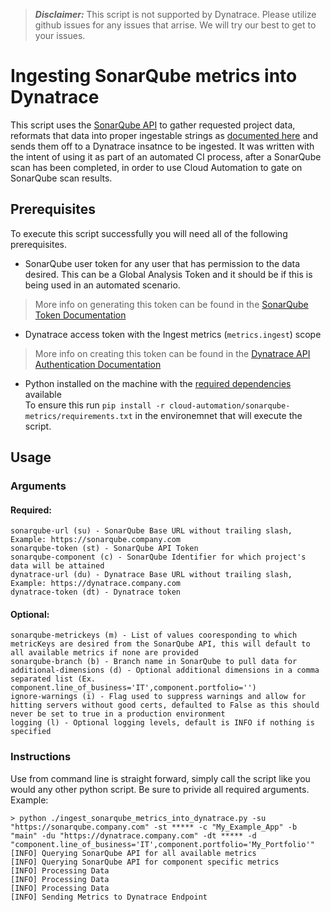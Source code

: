 > **_Disclaimer:_** This script is not supported by Dynatrace. Please utilize github issues for any issues that arrise. We will try our best to get to your issues.

# Ingesting SonarQube metrics into Dynatrace

This script uses the [SonarQube API](https://docs.sonarqube.org/latest/extend/web-api/) to gather requested project data, reformats that data into proper ingestable strings as [documented here](https://www.dynatrace.com/support/help/extend-dynatrace/extend-metrics/reference/metric-ingestion-protocol#metadata) and sends them off to a Dynatrace insatnce to be ingested. It was written with the intent of using it as part of an automated CI process, after a SonarQube scan has been completed, in order to use Cloud Automation to gate on SonarQube scan results. 

## Prerequisites

To execute this script successfully you will need all of the following prerequisites.
* SonarQube user token for any user that has permission to the data desired. This can be a Global Analysis Token and it should be if this is being used in an automated scenario. 
> More info on generating this token can be found in the [SonarQube Token Documentation](https://docs.sonarqube.org/latest/user-guide/user-token/)
* Dynatrace access token with the Ingest metrics (```metrics.ingest```) scope
> More info on creating this token can be found in the [Dynatrace API Authentication Documentation](https://www.dynatrace.com/support/help/dynatrace-api/basics/dynatrace-api-authentication)
* Python installed on the machine with the [required dependencies](https://github.com/trv-dhecker/cloud-automation/blob/main/sonarqube-metrics/requirements.txt) available  
To ensure this run ```pip install -r cloud-automation/sonarqube-metrics/requirements.txt``` in the environemnet that will execute the script.

## Usage

### Arguments

#### Required:

    sonarqube-url (su) - SonarQube Base URL without trailing slash, Example: https://sonarqube.company.com 
    sonarqube-token (st) - SonarQube API Token
    sonarqube-component (c) - SonarQube Identifier for which project's data will be attained
    dynatrace-url (du) - Dynatrace Base URL without trailing slash, Example: https://dynatrace.company.com
    dynatrace-token (dt) - Dynatrace token
    
#### Optional:

    sonarqube-metrickeys (m) - List of values cooresponding to which metricKeys are desired from the SonarQube API, this will default to all available metrics if none are provided
    sonarqube-branch (b) - Branch name in SonarQube to pull data for
    additional-dimensions (d) - Optional additional dimensions in a comma separated list (Ex. component.line_of_business='IT',component.portfolio='')
    ignore-warnings (i) - Flag used to suppress warnings and allow for hitting servers without good certs, defaulted to False as this should never be set to true in a production environment
    logging (l) - Optional logging levels, default is INFO if nothing is specified
### Instructions

Use from command line is straight forward, simply call the script like you would any other python script. Be sure to privide all required arguments.  
Example:

```
> python ./ingest_sonarqube_metrics_into_dynatrace.py -su "https://sonarqube.company.com" -st ***** -c "My_Example_App" -b "main" -du "https://dynatrace.company.com" -dt ***** -d "component.line_of_business='IT',component.portfolio='My_Portfolio'"
[INFO] Querying SonarQube API for all available metrics
[INFO] Querying SonarQube API for component specific metrics
[INFO] Processing Data
[INFO] Processing Data
[INFO] Processing Data
[INFO] Sending Metrics to Dynatrace Endpoint
```
